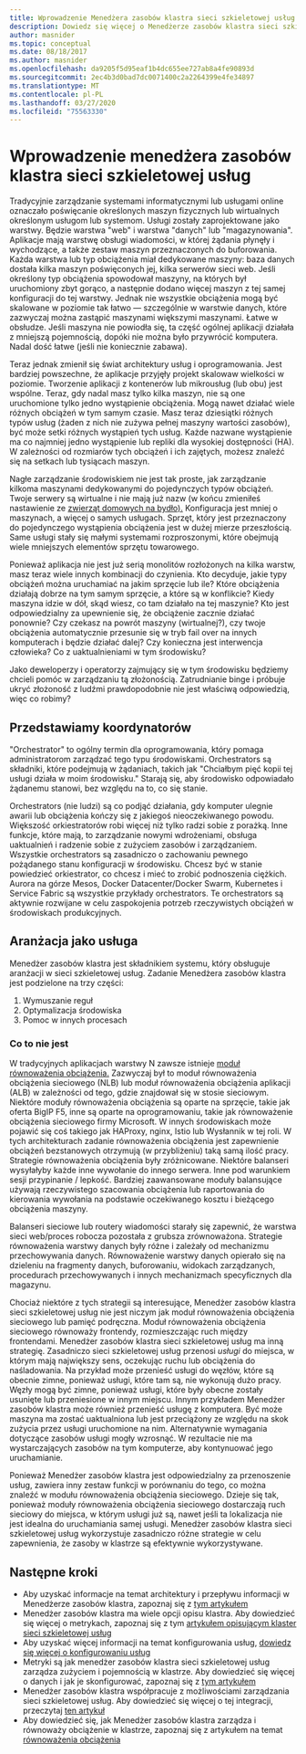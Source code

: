 ```yaml
---
title: Wprowadzenie Menedżera zasobów klastra sieci szkieletowej usług
description: Dowiedz się więcej o Menedżerze zasobów klastra sieci szkieletowej usług, sposobie zarządzania aranżacją usług aplikacji.
author: masnider
ms.topic: conceptual
ms.date: 08/18/2017
ms.author: masnider
ms.openlocfilehash: da9205f5d95eaf1b4dc655ee727ab8a4fe90893d
ms.sourcegitcommit: 2ec4b3d0bad7dc0071400c2a2264399e4fe34897
ms.translationtype: MT
ms.contentlocale: pl-PL
ms.lasthandoff: 03/27/2020
ms.locfileid: "75563330"
---
```

# <a name="introducing-the-service-fabric-cluster-resource-manager"></a>Wprowadzenie menedżera zasobów klastra sieci szkieletowej usług
Tradycyjnie zarządzanie systemami informatycznymi lub usługami online oznaczało poświęcanie określonych maszyn fizycznych lub wirtualnych określonym usługom lub systemom. Usługi zostały zaprojektowane jako warstwy. Będzie warstwa "web" i warstwa "danych" lub "magazynowania". Aplikacje mają warstwę obsługi wiadomości, w której żądania płynęły i wychodzące, a także zestaw maszyn przeznaczonych do buforowania. Każda warstwa lub typ obciążenia miał dedykowane maszyny: baza danych dostała kilka maszyn poświęconych jej, kilka serwerów sieci web. Jeśli określony typ obciążenia spowodował maszyny, na których był uruchomiony zbyt gorąco, a następnie dodano więcej maszyn z tej samej konfiguracji do tej warstwy. Jednak nie wszystkie obciążenia mogą być skalowane w poziomie tak łatwo — szczególnie w warstwie danych, które zazwyczaj można zastąpić maszynami większymi maszynami. Łatwe w obsłudze. Jeśli maszyna nie powiodła się, ta część ogólnej aplikacji działała z mniejszą pojemnością, dopóki nie można było przywrócić komputera. Nadal dość łatwe (jeśli nie koniecznie zabawa).

Teraz jednak zmienił się świat architektury usług i oprogramowania. Jest bardziej powszechne, że aplikacje przyjęły projekt skalowaw wielkości w poziomie. Tworzenie aplikacji z kontenerów lub mikrousług (lub obu) jest wspólne. Teraz, gdy nadal masz tylko kilka maszyn, nie są one uruchomione tylko jedno wystąpienie obciążenia. Mogą nawet działać wiele różnych obciążeń w tym samym czasie. Masz teraz dziesiątki różnych typów usług (żaden z nich nie zużywa pełnej maszyny wartości zasobów), być może setki różnych wystąpień tych usług. Każde nazwane wystąpienie ma co najmniej jedno wystąpienie lub repliki dla wysokiej dostępności (HA). W zależności od rozmiarów tych obciążeń i ich zajętych, możesz znaleźć się na setkach lub tysiącach maszyn. 

Nagłe zarządzanie środowiskiem nie jest tak proste, jak zarządzanie kilkoma maszynami dedykowanymi do pojedynczych typów obciążeń. Twoje serwery są wirtualne i nie mają już nazw (w końcu zmieniłeś nastawienie ze [zwierząt domowych na bydło).](https://www.slideshare.net/randybias/architectures-for-open-and-scalable-clouds/20) Konfiguracja jest mniej o maszynach, a więcej o samych usługach. Sprzęt, który jest przeznaczony do pojedynczego wystąpienia obciążenia jest w dużej mierze przeszłością. Same usługi stały się małymi systemami rozproszonymi, które obejmują wiele mniejszych elementów sprzętu towarowego.

Ponieważ aplikacja nie jest już serią monolitów rozłożonych na kilka warstw, masz teraz wiele innych kombinacji do czynienia. Kto decyduje, jakie typy obciążeń można uruchamiać na jakim sprzęcie lub ile? Które obciążenia działają dobrze na tym samym sprzęcie, a które są w konflikcie? Kiedy maszyna idzie w dół, skąd wiesz, co tam działało na tej maszynie? Kto jest odpowiedzialny za upewnienie się, że obciążenie zacznie działać ponownie? Czy czekasz na powrót maszyny (wirtualnej?), czy twoje obciążenia automatycznie przesunie się w tryb fail over na innych komputerach i będzie działać dalej? Czy konieczna jest interwencja człowieka? Co z uaktualnieniami w tym środowisku?

Jako deweloperzy i operatorzy zajmujący się w tym środowisku będziemy chcieli pomóc w zarządzaniu tą złożonością. Zatrudnianie binge i próbuje ukryć złożoność z ludźmi prawdopodobnie nie jest właściwą odpowiedzią, więc co robimy?

## <a name="introducing-orchestrators"></a>Przedstawiamy koordynatorów
"Orchestrator" to ogólny termin dla oprogramowania, który pomaga administratorom zarządzać tego typu środowiskami. Orchestrators są składniki, które podejmują w żądaniach, takich jak "Chciałbym pięć kopii tej usługi działa w moim środowisku." Starają się, aby środowisko odpowiadało żądanemu stanowi, bez względu na to, co się stanie.

Orchestrators (nie ludzi) są co podjąć działania, gdy komputer ulegnie awarii lub obciążenia kończy się z jakiegoś nieoczekiwanego powodu. Większość orkiestratorów robi więcej niż tylko radzi sobie z porażką. Inne funkcje, które mają, to zarządzanie nowymi wdrożeniami, obsługa uaktualnień i radzenie sobie z zużyciem zasobów i zarządzaniem. Wszystkie orchestrators są zasadniczo o zachowaniu pewnego pożądanego stanu konfiguracji w środowisku. Chcesz być w stanie powiedzieć orkiestrator, co chcesz i mieć to zrobić podnoszenia ciężkich. Aurora na górze Mesos, Docker Datacenter/Docker Swarm, Kubernetes i Service Fabric są wszystkie przykłady orchestrators. Te orchestrators są aktywnie rozwijane w celu zaspokojenia potrzeb rzeczywistych obciążeń w środowiskach produkcyjnych. 

## <a name="orchestration-as-a-service"></a>Aranżacja jako usługa
Menedżer zasobów klastra jest składnikiem systemu, który obsługuje aranżacji w sieci szkieletowej usług. Zadanie Menedżera zasobów klastra jest podzielone na trzy części:

1. Wymuszanie reguł
2. Optymalizacja środowiska
3. Pomoc w innych procesach

### <a name="what-it-isnt"></a>Co to nie jest
W tradycyjnych aplikacjach warstwy N zawsze istnieje [moduł równoważenia obciążenia.](https://en.wikipedia.org/wiki/Load_balancing_(computing)) Zazwyczaj był to moduł równoważenia obciążenia sieciowego (NLB) lub moduł równoważenia obciążenia aplikacji (ALB) w zależności od tego, gdzie znajdował się w stosie sieciowym. Niektóre moduły równoważenia obciążenia są oparte na sprzęcie, takie jak oferta BigIP F5, inne są oparte na oprogramowaniu, takie jak równoważenie obciążenia sieciowego firmy Microsoft. W innych środowiskach może pojawić się coś takiego jak HAProxy, nginx, Istio lub Wysłannik w tej roli. W tych architekturach zadanie równoważenia obciążenia jest zapewnienie obciążeń bezstanowych otrzymują (w przybliżeniu) taką samą ilość pracy. Strategie równoważenia obciążenia były zróżnicowane. Niektóre balanseri wysyłałyby każde inne wywołanie do innego serwera. Inne pod warunkiem sesji przypinanie / lepkość. Bardziej zaawansowane moduły balansujące używają rzeczywistego szacowania obciążenia lub raportowania do kierowania wywołania na podstawie oczekiwanego kosztu i bieżącego obciążenia maszyny.

Balanseri sieciowe lub routery wiadomości starały się zapewnić, że warstwa sieci web/proces robocza pozostała z grubsza zrównoważona. Strategie równoważenia warstwy danych były różne i zależały od mechanizmu przechowywania danych. Równoważenie warstwy danych opierało się na dzieleniu na fragmenty danych, buforowaniu, widokach zarządzanych, procedurach przechowywanych i innych mechanizmach specyficznych dla magazynu.

Chociaż niektóre z tych strategii są interesujące, Menedżer zasobów klastra sieci szkieletowej usług nie jest niczym jak moduł równoważenia obciążenia sieciowego lub pamięć podręczna. Moduł równoważenia obciążenia sieciowego równoważy frontendy, rozmieszczając ruch między frontendami. Menedżer zasobów klastra sieci szkieletowej usług ma inną strategię. Zasadniczo sieci szkieletowej usług przenosi *usługi* do miejsca, w którym mają największy sens, oczekując ruchu lub obciążenia do naśladowania. Na przykład może przenieść usługi do węzłów, które są obecnie zimne, ponieważ usługi, które tam są, nie wykonują dużo pracy. Węzły mogą być zimne, ponieważ usługi, które były obecne zostały usunięte lub przeniesione w innym miejscu. Innym przykładem Menedżer zasobów klastra może również przenieść usługę z komputera. Być może maszyna ma zostać uaktualniona lub jest przeciążony ze względu na skok zużycia przez usługi uruchomione na nim. Alternatywnie wymagania dotyczące zasobów usługi mogły wzrosnąć. W rezultacie nie ma wystarczających zasobów na tym komputerze, aby kontynuować jego uruchamianie. 

Ponieważ Menedżer zasobów klastra jest odpowiedzialny za przenoszenie usług, zawiera inny zestaw funkcji w porównaniu do tego, co można znaleźć w modułu równoważenia obciążenia sieciowego. Dzieje się tak, ponieważ moduły równoważenia obciążenia sieciowego dostarczają ruch sieciowy do miejsca, w którym usługi już są, nawet jeśli ta lokalizacja nie jest idealna do uruchamiania samej usługi. Menedżer zasobów klastra sieci szkieletowej usług wykorzystuje zasadniczo różne strategie w celu zapewnienia, że zasoby w klastrze są efektywnie wykorzystywane.

## <a name="next-steps"></a>Następne kroki
- Aby uzyskać informacje na temat architektury i przepływu informacji w Menedżerze zasobów klastra, zapoznaj się z [tym artykułem](service-fabric-cluster-resource-manager-architecture.md)
- Menedżer zasobów klastra ma wiele opcji opisu klastra. Aby dowiedzieć się więcej o metrykach, zapoznaj się z tym [artykułem opisującym klaster sieci szkieletowej usług](service-fabric-cluster-resource-manager-cluster-description.md)
- Aby uzyskać więcej informacji na temat konfigurowania usług, [dowiedz się więcej o konfigurowaniu usług](service-fabric-cluster-resource-manager-configure-services.md)
- Metryki są jak menedżer zasobów klastra sieci szkieletowej usług zarządza zużyciem i pojemnością w klastrze. Aby dowiedzieć się więcej o danych i jak je skonfigurować, zapoznaj się z [tym artykułem](service-fabric-cluster-resource-manager-metrics.md)
- Menedżer zasobów klastra współpracuje z możliwościami zarządzania sieci szkieletowej usług. Aby dowiedzieć się więcej o tej integracji, przeczytaj [ten artykuł](service-fabric-cluster-resource-manager-management-integration.md)
- Aby dowiedzieć się, jak Menedżer zasobów klastra zarządza i równoważy obciążenie w klastrze, zapoznaj się z artykułem na temat [równoważenia obciążenia](service-fabric-cluster-resource-manager-balancing.md)
